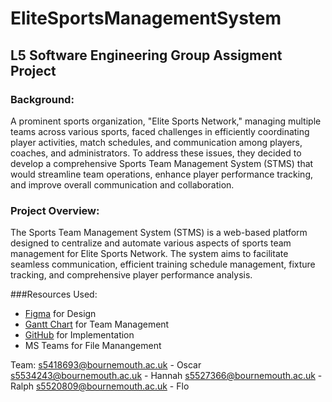 # EliteSportsManagementSystem

## L5 Software Engineering Group Assigment Project

### Background:  

A prominent sports organization, "Elite Sports Network," managing multiple teams across various sports, faced challenges in efficiently coordinating player activities, match schedules, and communication among players, coaches, and administrators. To address these issues, they decided to develop a comprehensive Sports Team Management System (STMS) that would streamline team operations, enhance player performance tracking, and improve overall communication and collaboration. 

### Project Overview:  

The Sports Team Management System (STMS) is a web-based platform designed to centralize and automate various aspects of sports team management for Elite Sports Network. The system aims to facilitate seamless communication, efficient training schedule management, fixture tracking, and comprehensive player performance analysis. 

###Resources Used: 
  - [Figma](https://www.figma.com/) for Design
  - [Gantt Chart](https://www.onlinegantt.com/) for Team Management
  - [GitHub](https://www.github.com/) for Implementation
  - MS Teams for File Manangement

Team: 
s5418693@bournemouth.ac.uk - Oscar
s5534243@bournemouth.ac.uk - Hannah
s5527366@bournemouth.ac.uk - Ralph
s5520809@bournemouth.ac.uk - Flo 
